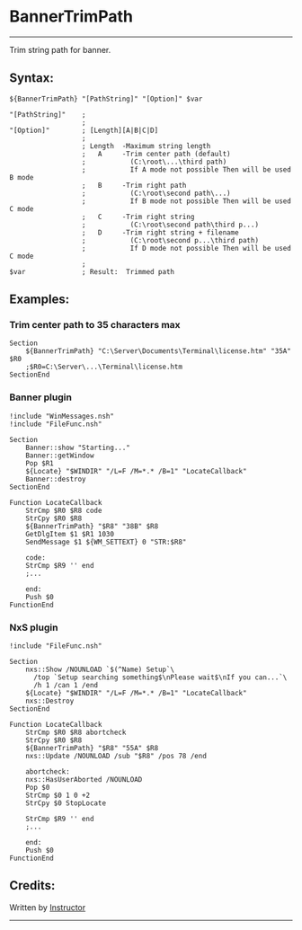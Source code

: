 # BannerTrimPath

---

Trim string path for banner.

## Syntax:

	${BannerTrimPath} "[PathString]" "[Option]" $var

	"[PathString]"    ;
	                  ;
	"[Option]"        ; [Length][A|B|C|D]
	                  ;
	                  ; Length  -Maximum string length
	                  ;   A     -Trim center path (default)
	                  ;           (C:\root\...\third path) 
	                  ;           If A mode not possible Then will be used B mode
	                  ;   B     -Trim right path
	                  ;           (C:\root\second path\...)
	                  ;           If B mode not possible Then will be used C mode
	                  ;   C     -Trim right string
	                  ;           (C:\root\second path\third p...)
	                  ;   D     -Trim right string + filename
	                  ;           (C:\root\second p...\third path)
	                  ;           If D mode not possible Then will be used C mode
	                  ;
	$var              ; Result:  Trimmed path

## Examples:

### Trim center path to 35 characters max

	Section
		${BannerTrimPath} "C:\Server\Documents\Terminal\license.htm" "35A" $R0
		;$R0=C:\Server\...\Terminal\license.htm
	SectionEnd

### Banner plugin

	!include "WinMessages.nsh"
	!include "FileFunc.nsh"

	Section
		Banner::show "Starting..."
		Banner::getWindow
		Pop $R1
		${Locate} "$WINDIR" "/L=F /M=*.* /B=1" "LocateCallback"
		Banner::destroy
	SectionEnd

	Function LocateCallback
		StrCmp $R0 $R8 code
		StrCpy $R0 $R8
		${BannerTrimPath} "$R8" "38B" $R8
		GetDlgItem $1 $R1 1030
		SendMessage $1 ${WM_SETTEXT} 0 "STR:$R8"

		code:
		StrCmp $R9 '' end
		;...

		end:
		Push $0
	FunctionEnd

### NxS plugin

	!include "FileFunc.nsh"

	Section
		nxs::Show /NOUNLOAD `$(^Name) Setup`\
		  /top `Setup searching something$\nPlease wait$\nIf you can...`\
		  /h 1 /can 1 /end
		${Locate} "$WINDIR" "/L=F /M=*.* /B=1" "LocateCallback"
		nxs::Destroy
	SectionEnd

	Function LocateCallback
		StrCmp $R0 $R8 abortcheck
		StrCpy $R0 $R8
		${BannerTrimPath} "$R8" "55A" $R8
		nxs::Update /NOUNLOAD /sub "$R8" /pos 78 /end

		abortcheck:
		nxs::HasUserAborted /NOUNLOAD
		Pop $0
		StrCmp $0 1 0 +2
		StrCpy $0 StopLocate

		StrCmp $R9 '' end
		;...

		end:
		Push $0
	FunctionEnd

## Credits:

Written by [Instructor](1)

---

[1]: http://nsis.sourceforge.net/User:Instructor